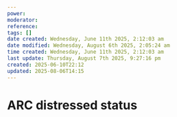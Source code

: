 ```yaml
---
power: 
moderator: 
reference: 
tags: []
date created: Wednesday, June 11th 2025, 2:12:03 am
date modified: Wednesday, August 6th 2025, 2:05:24 am
time created: Wednesday, June 11th 2025, 2:12:03 am
last update: Thursday, August 7th 2025, 9:27:16 pm
created: 2025-06-10T22:12
updated: 2025-08-06T14:15
---
```

# ARC distressed status
